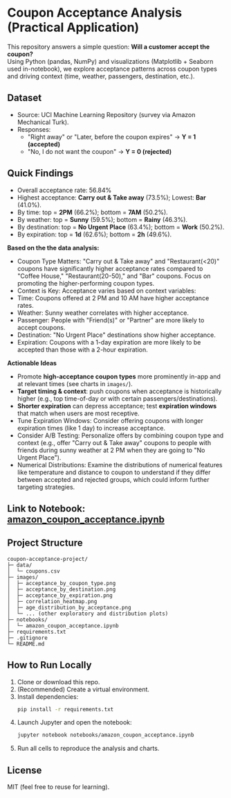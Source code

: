 # Coupon Acceptance Analysis (Practical Application)

This repository answers a simple question: **Will a customer accept the coupon?**  
Using Python (pandas, NumPy) and visualizations (Matplotlib + Seaborn used in-notebook), we explore acceptance patterns across coupon types and driving context (time, weather, passengers, destination, etc.).

## Dataset
- Source: UCI Machine Learning Repository (survey via Amazon Mechanical Turk).  
- Responses: 
  - "Right away" or "Later, before the coupon expires" → **Y = 1 (accepted)**
  - "No, I do not want the coupon" → **Y = 0 (rejected)**

## Quick Findings
- Overall acceptance rate: 56.84%
- Highest acceptance: **Carry out & Take away** (73.5%); Lowest: **Bar** (41.0%).
- By time: top = **2PM** (66.2%); bottom = **7AM** (50.2%).
- By weather: top = **Sunny** (59.5%); bottom = **Rainy** (46.3%).
- By destination: top = **No Urgent Place** (63.4%); bottom = **Work** (50.2%).
- By expiration: top = **1d** (62.6%); bottom = **2h** (49.6%).

**Based on the the data analysis:**

- Coupon Type Matters: "Carry out & Take away" and "Restaurant(<20)" coupons have significantly higher acceptance rates compared to "Coffee House," "Restaurant(20-50)," and "Bar" coupons. Focus on promoting the higher-performing coupon types.
- Context is Key: Acceptance varies based on context variables:
- Time: Coupons offered at 2 PM and 10 AM have higher acceptance rates.
- Weather: Sunny weather correlates with higher acceptance.
- Passenger: People with "Friend(s)" or "Partner" are more likely to accept coupons.
- Destination: "No Urgent Place" destinations show higher acceptance.
- Expiration: Coupons with a 1-day expiration are more likely to be accepted than those with a 2-hour expiration.

**Actionable Ideas**
- Promote **high-acceptance coupon types** more prominently in-app and at relevant times (see charts in `images/`).
- **Target timing & context**: push coupons when acceptance is historically higher (e.g., top time-of-day or with certain passengers/destinations).
- **Shorter expiration** can depress acceptance; test **expiration windows** that match when users are most receptive.
- Tune Expiration Windows: Consider offering coupons with longer expiration times (like 1 day) to increase acceptance.
- Consider A/B Testing: Personalize offers by combining coupon type and context (e.g., offer "Carry out & Take away" coupons to people with friends during sunny weather at 2 PM when they are going to "No Urgent Place").
- Numerical Distributions: Examine the distributions of numerical features like temperature and distance to coupon to understand if they differ between accepted and rejected groups, which could inform further targeting strategies.


## Link to Notebook: [amazon_coupon_acceptance.ipynb](https://github.com/ylucki/CouponAcceptanceAnalysis/blob/main/notebooks/amazon_coupon_acceptance.ipynb)
## Project Structure
```
coupon-acceptance-project/
├─ data/
│  └─ coupons.csv
├─ images/
│  ├─ acceptance_by_coupon_type.png
│  ├─ acceptance_by_destination.png
│  ├─ acceptance_by_expiration.png
│  ├─ correlation_heatmap.png
│  ├─ age_distribution_by_acceptance.png
│  └─ ... (other exploratory and distribution plots)
├─ notebooks/
│  └─ amazon_coupon_acceptance.ipynb
├─ requirements.txt
├─ .gitignore
└─ README.md

```

## How to Run Locally
1. Clone or download this repo.
2. (Recommended) Create a virtual environment.
3. Install dependencies:
   ```bash
   pip install -r requirements.txt
   ```
4. Launch Jupyter and open the notebook:
   ```bash
   jupyter notebook notebooks/amazon_coupon_acceptance.ipynb
   ```
5. Run all cells to reproduce the analysis and charts.

## License
MIT (feel free to reuse for learning).
